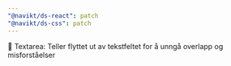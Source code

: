 ```yaml
---
"@navikt/ds-react": patch
"@navikt/ds-css": patch
---
```


:bug: Textarea: Teller flyttet ut av tekstfeltet for å unngå overlapp og misforståelser
